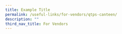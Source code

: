 ```yaml
---
title: Example Title
permalink: /useful-links/for-vendors/qtps-canteen/
description: ""
third_nav_title: For Vendors
---
```

